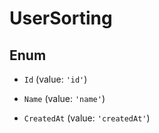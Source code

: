 # UserSorting

## Enum


* `Id` (value: `'id'`)

* `Name` (value: `'name'`)

* `CreatedAt` (value: `'createdAt'`)

